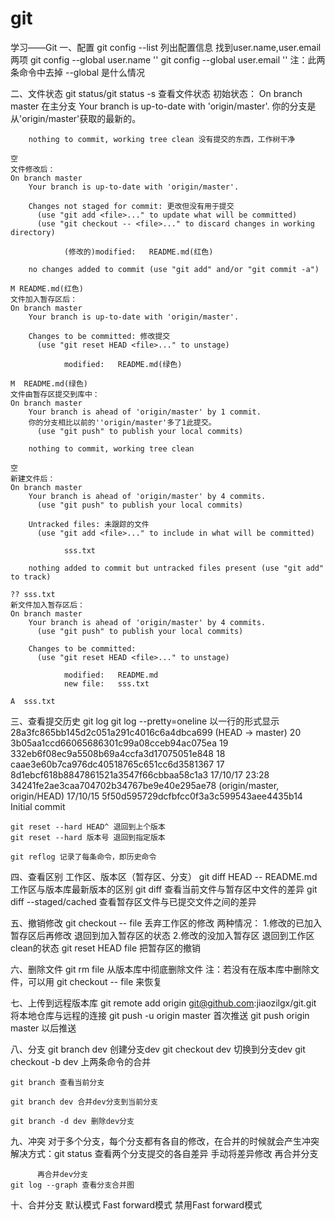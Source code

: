 # git
学习——Git
一、配置
	git config --list 列出配置信息
	找到user.name,user.email两项
	git config --global user.name ''
	git config --global user.email ''
	注：此两条命令中去掉 --global 是什么情况

二、文件状态
	git status/git status -s 查看文件状态
	初始状态：
	On branch master 在主分支
		Your branch is up-to-date with 'origin/master'.  你的分支是从'origin/master'获取的最新的。
		
		nothing to commit, working tree clean 没有提交的东西，工作树干净
		
	空
	文件修改后：
	On branch master
		Your branch is up-to-date with 'origin/master'.

		Changes not staged for commit: 更改但没有用于提交
		  (use "git add <file>..." to update what will be committed)
		  (use "git checkout -- <file>..." to discard changes in working directory)

				(修改的)modified:   README.md(红色)

		no changes added to commit (use "git add" and/or "git commit -a")
	
	M README.md(红色)
	文件加入暂存区后：
	On branch master
		Your branch is up-to-date with 'origin/master'.

		Changes to be committed: 修改提交
		  (use "git reset HEAD <file>..." to unstage)

				modified:   README.md(绿色)
	
	M  README.md(绿色)
	文件由暂存区提交到库中：
	On branch master
		Your branch is ahead of 'origin/master' by 1 commit. 
		你的分支相比以前的''origin/master'多了1此提交。
		  (use "git push" to publish your local commits)

		nothing to commit, working tree clean

	空
	新建文件后：
	On branch master
		Your branch is ahead of 'origin/master' by 4 commits.
		  (use "git push" to publish your local commits)

		Untracked files: 未跟踪的文件
		  (use "git add <file>..." to include in what will be committed)

				sss.txt

		nothing added to commit but untracked files present (use "git add" to track)
	
	?? sss.txt
	新文件加入暂存区后：
	On branch master
		Your branch is ahead of 'origin/master' by 4 commits.
		  (use "git push" to publish your local commits)

		Changes to be committed:
		  (use "git reset HEAD <file>..." to unstage)

				modified:   README.md
				new file:   sss.txt

	A  sss.txt

三、查看提交历史
	git log
	git log --pretty=oneline 以一行的形式显示
		28a3fc865bb145d2c051a291c4016c6a4dbca699 (HEAD -> master) 20
		3b05aa1ccd66065686301c99a08cceb94ac075ea 19
		332eb6f08ec9a5508b69a4ccfa3d17075051e848 18
		caae3e60b7ca976dc40518765c651cc6d3581367 17
		8d1ebcf618b8847861521a3547f66cbbaa58c1a3 17/10/17 23:28
		34241fe2ae3caa704702b34767be9e40e295ae78 (origin/master, origin/HEAD) 17/10/15
		5f50d595729dcfbfcc0f3a3c599543aee4435b14 Initial commit
	
	git reset --hard HEAD^ 退回到上个版本
	git reset --hard 版本号 退回到指定版本

	git reflog 记录了每条命令，即历史命令

四、查看区别
	工作区、版本区（暂存区、分支）
	git diff HEAD -- README.md 工作区与版本库最新版本的区别
	git diff 查看当前文件与暂存区中文件的差异
	git diff --staged/cached  查看暂存区文件与已提交文件之间的差异

五、撤销修改
	git checkout -- file 丢弃工作区的修改
	两种情况：
		1.修改的已加入暂存区后再修改
			退回到加入暂存区的状态
		2.修改的没加入暂存区
			退回到工作区clean的状态
	git reset HEAD file 把暂存区的撤销

六、删除文件
	git rm file 从版本库中彻底删除文件
	注：若没有在版本库中删除文件，可以用 git checkout -- file 来恢复

七、上传到远程版本库
	git remote add origin git@github.com:jiaozilgx/git.git
	将本地仓库与远程的连接
	git push -u origin master 首次推送
	git push origin master 以后推送

八、分支
	git branch dev 创建分支dev
	git checkout dev 切换到分支dev
	git checkout -b dev 上两条命令的合并
	
	git branch 查看当前分支

	git branch dev 合并dev分支到当前分支

	git branch -d dev 删除dev分支

九、冲突
	对于多个分支，每个分支都有各自的修改，在合并的时候就会产生冲突
	解决方式：git status 查看两个分支提交的各自差异
			  手动将差异修改
			  再合并分支

		  再合并dev分支
	git log --graph 查看分支合并图

十、合并分支
	默认模式 Fast forward模式
	禁用Fast forward模式



















	


